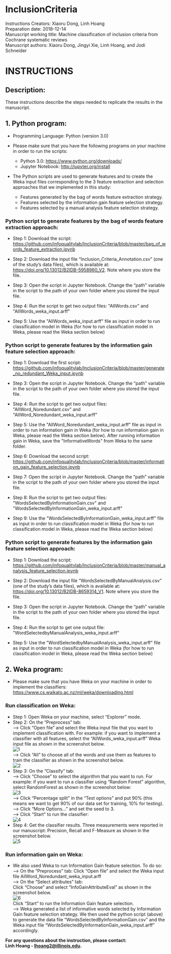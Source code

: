 # InclusionCriteria
Instructions Creators: Xiaoru Dong, Linh Hoang <br/>
Preparation date: 2018-12-14 <br/>
Manuscript working title: Machine classification of inclusion criteria from Cochrane systematic reviews <br/>
Manuscript authors: Xiaoru Dong, Jingyi Xie, Linh Hoang, and Jodi Schneider <br/>

# INSTRUCTIONS

## Description:
These instructions describe the steps needed to replicate the results in the manuscript. 

## 1. Python program:
- Programming Language: Python (version 3.0)

- Please make sure that you have the following programs on your machine in order to run the scripts:
  - Python 3.0: https://www.python.org/downloads/
  - Jupyter Notebook: http://jupyter.org/install 

- The Python scripts are used to generate features and to create the Weka input files corresponding to the 3 feature extraction and selection approaches that we implemented in this study: 
	- Features generated by the bag of words feature extraction strategy.
	- Features selected by the information gain feature selection strategy. 
	- Features selected by a manual analysis feature selection strategy.

### Python script to generate features by the bag of words feature extraction approach:

  - Step 1: Download the script: https://github.com/infoqualitylab/InclusionCriteria/blob/master/bag_of_words_feature_extraction.ipynb

  - Step 2: Download the input file “Inclusion_Criteria_Annotation.csv” (one of the study’s data files), which is available at: https://doi.org/10.13012/B2IDB-5958960_V2. Note where you store the file.

  - Step 3: Open the script in Jupyter Notebook. Change the “path” variable in the script to the path of your own folder where you stored the input file. 

  - Step 4: Run the script to get two output files: "AllWords.csv" and "AllWords_weka_input.arff"
  
  - Step 5: Use the "AllWords_weka_input.arff" file as input in order to run classification model in Weka (for how to run classification model in Weka, please read the Weka section below)
  

 ### Python script to generate features by the information gain feature selection approach:
 
  - Step 1: Download the first script: 
  https://github.com/infoqualitylab/InclusionCriteria/blob/master/generate_no_redundant_Weka_input.ipynb

  - Step 3: Open the script in Jupyter Notebook. Change the “path” variable in the script to the path of your own folder where you stored the input file. 

  - Step 4: Run the script to get two output files: "AllWord_Noredundant.csv" and "AllWord_Noredundant_weka_input.arff"
  
  - Step 5: Use the "AllWord_Noredundant_weka_input.arff" file as input in order to run information gain in Weka (for how to run information gain in Weka, please read the Weka section below). After running information gain in Weka, save the "InformativeWords" from Weka to the same folder.
  
  - Step 6: Download the second script: 
  https://github.com/infoqualitylab/InclusionCriteria/blob/master/information_gain_feature_selection.ipynb
  
  - Step 7: Open the script in Jupyter Notebook. Change the “path” variable in the script to the path of your own folder where you stored the input file. 

  - Step 8: Run the script to get two output files: "WordsSelectedByInformationGain.csv" and "WordsSelectedByInformationGain_weka_input.arff"
  
  - Step 9: Use the "WordsSelectedByInformationGain_weka_input.arff" file as input in order to run classification model in Weka (for how to run classification model in Weka, please read the Weka section below)
  
 ### Python script to generate features by the information gain feature selection approach:

  - Step 1: Download the script: https://github.com/infoqualitylab/InclusionCriteria/blob/master/manual_analysis_feature_selection.ipynb

  - Step 2: Download the input file “WordsSelectedByManualAnalysis.csv” (one of the study’s data files), which is available at: https://doi.org/10.13012/B2IDB-8659314_V1. Note where you store the file.

  - Step 3: Open the script in Jupyter Notebook. Change the “path” variable in the script to the path of your own folder where you stored the input file. 

  - Step 4: Run the script to get one output file: "WordSelectedbyManualAnalysis_weka_input.arff"
  
  - Step 5: Use the "WordSelectedbyManualAnalysis_weka_input.arff" file as input in order to run classification model in Weka (for how to run classification model in Weka, please read the Weka section below)


## 2. Weka program:

- Please make sure that you have Weka on your machine in order to implement the classifiers: https://www.cs.waikato.ac.nz/ml/weka/downloading.html 

### Run classification on Weka:
  - Step 1: Open Weka on your machine, select “Explorer” mode. 
  - Step 2: On the “Preprocess” tab: <br/>
  --> Click “Open file” and select the Weka input file that you want to implement classification with. For example: if you want to implement a classifier with all features, select the “AllWords_weka_input.arff” Weka input file as shown in the screenshot below. <br/>
  ![1](https://user-images.githubusercontent.com/34040989/50197129-6aa17300-030b-11e9-9180-1f0baa518fa3.png) <br/>
  --> Click “All” to choose all of the words and use them as features to train the classifier as shown in the screenshot below. <br/>
  ![2](https://user-images.githubusercontent.com/34040989/50197245-e00d4380-030b-11e9-9bb6-1f9fa53a6d02.png) <br/>
  - Step 3: On the “Classify” tab: <br/>
  --> Click “Choose” to select the algorithm that you want to run. For example: if you want to run a classifier using “Random Forest” algorithm, select RandomForest as shown in the screenshot below: <br/>
  ![3](https://user-images.githubusercontent.com/34040989/50197249-e3083400-030b-11e9-844d-c7e4254a5a64.png) <br/>
  --> Click “Percentage split” in the “Test options” and put 90% (this means we want to get 90% of our data set for training, 10% for testing). <br/>
  --> Click “More Options...” and set the seed to 3. <br/>
  --> Click “Start” to run the classifier: <br/>
  ![4](https://user-images.githubusercontent.com/34040989/50197252-e56a8e00-030b-11e9-8f5f-cdf8304ab4ea.png) <br/>
  - Step 4: Get the classifier results. Three measurements were reported in our manuscript: Precision, Recall and F-Measure as shown in the screenshot below. <br/>
  ![5](https://user-images.githubusercontent.com/34040989/50197255-e7cce800-030b-11e9-9fb0-8a062e72e822.png) <br/>

### Run information gain on Weka:
  - We also used Weka to run Information Gain feature selection. To do so: <br/>
  -->  On the “Preprocess” tab: Click “Open file” and select the Weka input file AllWord_Noredundant_weka_input.arff <br/>
  --> On the “Select attributes” tab: <br/>
  Click “Choose” and select “InfoGainAttributeEval” as shown in the screenshot below. <br/>
  ![6](https://user-images.githubusercontent.com/34040989/50197256-e8fe1500-030b-11e9-84e8-2b842452cc2d.png) <br/>
  Click “Start” to run the Information Gain feature selection. <br/>
  --> Weka generated a list of informative words selected by Information Gain feature selection strategy. We then used the python script (above) to generate the data file “WordsSelectedByInformationGain.csv” and the Weka input file “WordsSelectedByInformationGain_weka_input.arff” accordingly. <br/>


**For any questions about the instruction, please contact: <br/>
Linh Hoang - lhoang2@illinois.edu.**

